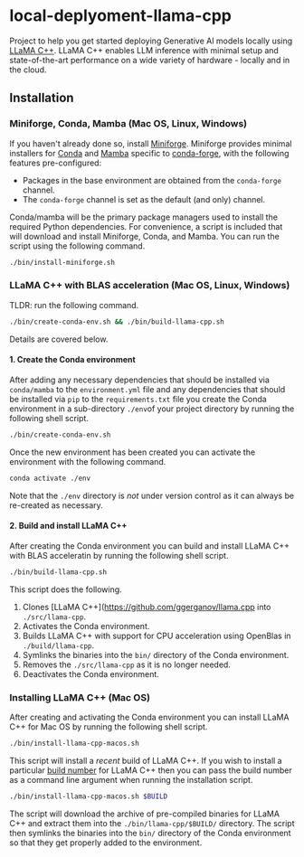 # local-deplyoment-llama-cpp

Project to help you get started deploying Generative AI models locally using 
[LLaMA C++](https://github.com/ggerganov/llama.cpp). LLaMA C++ enables LLM inference with minimal setup and 
state-of-the-art performance on a wide variety of hardware - locally and in the cloud.

## Installation

### Miniforge, Conda, Mamba (Mac OS, Linux, Windows)

If you haven't already done so, install [Miniforge](https://github.com/conda-forge/miniforge). Miniforge provides 
minimal installers for [Conda](https://conda.io/) and [Mamba](https://github.com/mamba-org/mamba) specific to 
[conda-forge](https://conda-forge.org/), with the following features pre-configured:

   * Packages in the base environment are obtained from the `conda-forge` channel.
   * The `conda-forge` channel is set as the default (and only) channel.

Conda/mamba will be the primary package managers used to install the required Python dependencies. For 
convenience, a script is included that will download and install Miniforge, Conda, and Mamba. You can run the 
script using the following command.

```bash
./bin/install-miniforge.sh
```

### LLaMA C++ with BLAS acceleration (Mac OS, Linux, Windows)

TLDR: run the following command.

```bash
./bin/create-conda-env.sh && ./bin/build-llama-cpp.sh
```

Details are covered below.

#### 1. Create the Conda environment

After adding any necessary dependencies that should be installed via `conda/mamba` to the `environment.yml` file and any 
dependencies that should be installed via `pip` to the `requirements.txt` file you create the Conda environment in a 
sub-directory `./env`of your project directory by running the following shell script.

```bash
./bin/create-conda-env.sh
```

Once the new environment has been created you can activate the environment with the following command.

```bash
conda activate ./env
```

Note that the `./env` directory is *not* under version control as it can always be re-created as 
necessary.

#### 2. Build and install LLaMA C++ 

After creating the Conda environment you can build and install LLaMA C++ with BLAS acceleratin by running the following shell 
script.

```bash
./bin/build-llama-cpp.sh
```

This script does the following.

1. Clones [LLaMA C++](https://github.com/ggerganov/llama.cpp into `./src/llama-cpp`.
2. Activates the Conda environment.
3. Builds LLaMA C++ with support for CPU acceleration using OpenBlas in `./build/llama-cpp`.
4. Symlinks the binaries into the `bin/` directory of the Conda environment.
5. Removes the `./src/llama-cpp` as it is no longer needed.
6. Deactivates the Conda environment.

### Installing LLaMA C++ (Mac OS)

After creating and activating the Conda environment you can install LLaMA C++ for Mac OS by running the following shell 
script.

```bash
./bin/install-llama-cpp-macos.sh
```

This script will install a *recent* build of LLaMA C++. If you wish to install a particular 
[build number](https://github.com/ggerganov/llama.cpp/releases) for LLaMA C++ then you can pass the build number as a 
command line argument when running the installation script.

```bash
./bin/install-llama-cpp-macos.sh $BUILD
``` 

The script will download the archive of pre-compiled binaries for LLaMA C++ and extract them into the 
`./bin/llama-cpp/$BUILD/` directory. The script then symlinks the binaries into the `bin/` directory of the Conda 
environment so that they get properly added to the environment.




